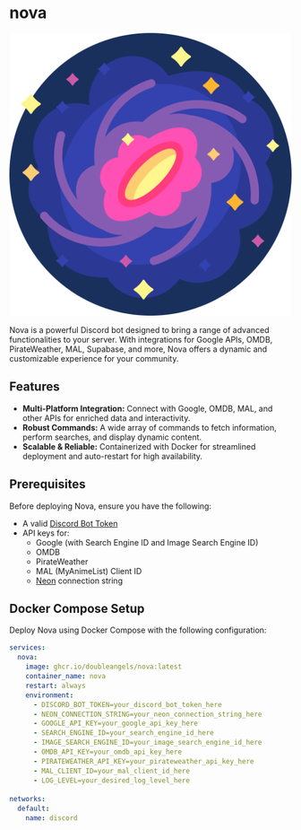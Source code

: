 # nova

![Logo](logo.png)

Nova is a powerful Discord bot designed to bring a range of advanced functionalities to your server. With integrations for Google APIs, OMDB, PirateWeather, MAL, Supabase, and more, Nova offers a dynamic and customizable experience for your community.

## Features

- **Multi-Platform Integration:** Connect with Google, OMDB, MAL, and other APIs for enriched data and interactivity.
- **Robust Commands:** A wide array of commands to fetch information, perform searches, and display dynamic content.
- **Scalable & Reliable:** Containerized with Docker for streamlined deployment and auto-restart for high availability.

## Prerequisites

Before deploying Nova, ensure you have the following:

- A valid [Discord Bot Token](https://discord.com/developers/applications)
- API keys for:
  - Google (with Search Engine ID and Image Search Engine ID)
  - OMDB
  - PirateWeather
  - MAL (MyAnimeList) Client ID
  - [Neon](https://neon.tech) connection string

## Docker Compose Setup

Deploy Nova using Docker Compose with the following configuration:

```yaml
services:
  nova:
    image: ghcr.io/doubleangels/nova:latest
    container_name: nova
    restart: always
    environment:
      - DISCORD_BOT_TOKEN=your_discord_bot_token_here
      - NEON_CONNECTION_STRING=your_neon_connection_string_here
      - GOOGLE_API_KEY=your_google_api_key_here
      - SEARCH_ENGINE_ID=your_search_engine_id_here
      - IMAGE_SEARCH_ENGINE_ID=your_image_search_engine_id_here
      - OMDB_API_KEY=your_omdb_api_key_here
      - PIRATEWEATHER_API_KEY=your_pirateweather_api_key_here
      - MAL_CLIENT_ID=your_mal_client_id_here
      - LOG_LEVEL=your_desired_log_level_here

networks:
  default:
    name: discord
```
